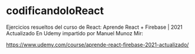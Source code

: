 ﻿# codificandoloReact
 
Ejercicios resueltos del curso de React: Aprende React + Firebase | 2021 Actualizado
En Udemy impartido por Manuel Munoz Mir:

https://www.udemy.com/course/aprende-react-firebase-2021-actualizado/
